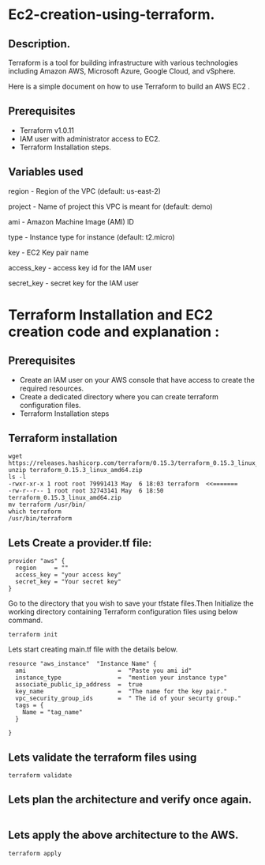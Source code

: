 # Ec2-creation-using-terraform.

## Description.

Terraform is a tool for building infrastructure with various technologies including Amazon AWS, Microsoft Azure, Google Cloud, and vSphere.

Here is a simple document on how to use Terraform to build an AWS EC2 .

## Prerequisites

- Terraform v1.0.11
- IAM user with administrator access to EC2.
- Terraform Installation steps.

## Variables used

region - Region of the VPC (default: us-east-2)


project - Name of project this VPC is meant for (default: demo)

ami - Amazon Machine Image (AMI) ID

type - Instance type for  instance (default: t2.micro)

key - EC2 Key pair name

access_key - access key id for the IAM user

secret_key - secret key for the IAM user


# Terraform Installation and EC2 creation code and explanation :

## Prerequisites
- Create an IAM user on your AWS console that have access to create the required resources.
- Create a dedicated directory where you can create terraform configuration files.
- Terraform Installation steps

## Terraform installation
```
wget https://releases.hashicorp.com/terraform/0.15.3/terraform_0.15.3_linux_amd64.zip
unzip terraform_0.15.3_linux_amd64.zip 
ls -l
-rwxr-xr-x 1 root root 79991413 May  6 18:03 terraform  <<=======
-rw-r--r-- 1 root root 32743141 May  6 18:50 terraform_0.15.3_linux_amd64.zip
mv terraform /usr/bin/
which terraform 
/usr/bin/terraform

```
## Lets Create a provider.tf file: 

```
provider "aws" {
  region     = ""
  access_key = "your access key"
  secret_key = "Your secret key"
}
```

Go to the directory that you wish to save your tfstate files.Then Initialize the working directory containing Terraform configuration files using below command.
```
terraform init
```

Lets start creating main.tf file with the details below.

```
resource "aws_instance"  "Instance Name" {  
  ami                          =  "Paste you ami id"
  instance_type                =  "mention your instance type"
  associate_public_ip_address  =  true
  key_name                     =  "The name for the key pair."
  vpc_security_group_ids       =  " The id of your securty group."
  tags = {
    Name = "tag_name"
  }
    
}
```

## Lets validate the terraform files using
```
terraform validate
```
## Lets plan the architecture and verify once again.
```terraform plan
```
## Lets apply the above architecture to the AWS.
```
terraform apply
```
